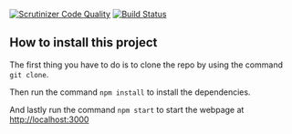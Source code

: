 [![Scrutinizer Code Quality](https://scrutinizer-ci.com/g/markusholmberg/jsramverk/badges/quality-score.png?b=master)](https://scrutinizer-ci.com/g/markusholmberg/jsramverk/?branch=master)
[![Build Status](https://scrutinizer-ci.com/g/markusholmberg/jsramverk/badges/build.png?b=master)](https://scrutinizer-ci.com/g/markusholmberg/jsramverk/build-status/master)

## How to install this project

The first thing you have to do is to clone the repo by using the command `git clone`.

Then run the command `npm install` to install the dependencies.

And lastly run the command `npm start` to start the webpage at [http://localhost:3000](http://localhost:300)
